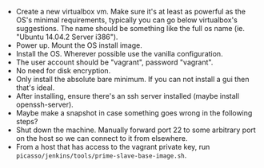  * Create a new virtualbox vm. Make sure it's at least as powerful as the OS's minimal requirements, typically you can go below virtualbox's suggestions. The name should be something like the full os name (ie. "Ubuntu 14.04.2 Server i386").
 * Power up. Mount the OS install image.
 * Install the OS. Wherever possible use the vanilla configuration.
 * The user account should be "vagrant", password "vagrant".
 * No need for disk encryption.
 * Only install the absolute bare minimum. If you can not install a gui then that's ideal.
 * After installing, ensure there's an ssh server installed (maybe install openssh-server).
 * Maybe make a snapshot in case something goes wrong in the following steps?
 * Shut down the machine. Manually forward port 22 to some arbitrary port on the host so we can connect to it from elsewhere.
 * From a host that has access to the vagrant private key, run `picasso/jenkins/tools/prime-slave-base-image.sh`.
 
